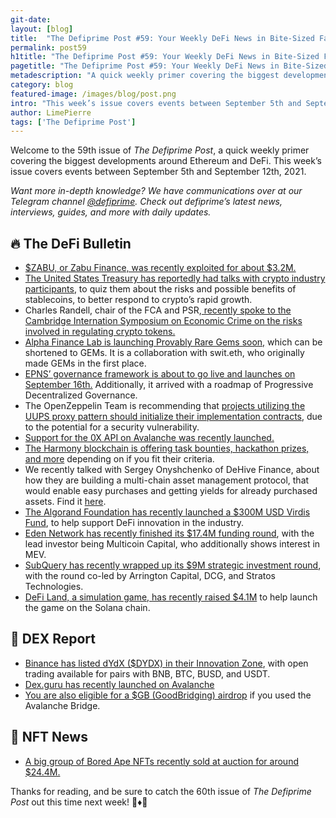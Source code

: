 ```yaml
---
git-date:
layout: [blog]
title:  "The Defiprime Post #59: Your Weekly DeFi News in Bite-Sized Fashion"
permalink: post59
h1title: "The Defiprime Post #59: Your Weekly DeFi News in Bite-Sized Fashion"
pagetitle: "The Defiprime Post #59: Your Weekly DeFi News in Bite-Sized Fashion"
metadescription: "A quick weekly primer covering the biggest developments around Ethereum and DeFi. This week’s issue covers events between September 5th and September 12th, 2021"
category: blog
featured-image: /images/blog/post.png
intro: "This week’s issue covers events between September 5th and September 12th, 2021"
author: LimePierre
tags: ['The Defiprime Post']
---
```


Welcome to the 59th issue of _The Defiprime Post_, a quick weekly primer covering the biggest developments around Ethereum and DeFi. This week’s issue covers events between September 5th and September 12th, 2021.

_Want more in-depth knowledge? We have communications over at our Telegram channel [@defiprime](https://t.me/defiprime). Check out defiprime’s latest news, interviews, guides, and more with daily updates._


## 🔥 The DeFi Bulletin

* [$ZABU, or Zabu Finance, was recently exploited for about $3.2M.](https://twitter.com/defiprime/status/1436875673193234437)
* [The United States Treasury has reportedly had talks with crypto industry participants](https://www.reuters.com/technology/exclusive-us-treasury-financial-industry-discuss-cryptocurrency-stablecoins-2021-09-10/), to quiz them about the risks and possible benefits of stablecoins, to better respond to crypto’s rapid growth.
* Charles Randell, chair of the FCA and PSR,[ recently spoke to the Cambridge Internation Symposium on Economic Crime on the risks involved in regulating crypto tokens.](https://www.fca.org.uk/news/speeches/risks-token-regulation)
* [Alpha Finance Lab is launching Provably Rare Gems soon,](https://blog.alphafinance.io/alpha-venturing-into-the-metaverse-with-provably-rare-gems/) which can be shortened to GEMs. It is a collaboration with swit.eth, who originally made GEMs in the first place.
* [EPNS’ governance framework is about to go live and launches on September 16th.](https://medium.com/ethereum-push-notification-service/epns-governance-goes-live-lets-push-for-progressive-decentralized-governance-7448b58b89b4) Additionally, it arrived with a roadmap of Progressive Decentralized Governance.
* The OpenZeppelin Team is recommending that [projects utilizing the UUPS proxy pattern should initialize their implementation contracts](https://forum.openzeppelin.com/t/security-advisory-initialize-uups-implementation-contracts/15301), due to the potential for a security vulnerability.
* [Support for the 0X API on Avalanche was recently launched.](https://blog.0x.org/0x-api-is-now-available-on-avalanche/?s=09)
* [The Harmony blockchain is offering task bounties, hackathon prizes, and more](https://open.harmony.one/300m-on-bounties-grants-daos/apply-for-grants-or-dao) depending on if you fit their criteria.
* We recently talked with Sergey Onyshchenko of DeHive Finance, about how they are building a multi-chain asset management protocol, that would enable easy purchases and getting yields for already purchased assets. Find it [here](https://defiprime.com/dehive).
* [The Algorand Foundation has recently launched a $300M USD Virdis Fund](https://algorand.foundation/news/viridis), to help support DeFi innovation in the industry.
* [Eden Network has recently finished its $17.4M funding round](https://www.theblockcrypto.com/post/116935/eden-network-priority-transaction-ethereum-funding-token-sale), with the lead investor being Multicoin Capital, who additionally shows interest in MEV.
* [SubQuery has recently wrapped up its $9M strategic investment round](https://subquery.medium.com/series-a-1abed6c1c2af), with the round co-led by Arrington Capital, DCG, and Stratos Technologies.
* [DeFi Land, a simulation game, has recently raised $4.1M](https://cointelegraph.com/news/defi-land-raises-4-1m-to-launch-decentralized-finance-game-on-solana) to help launch the game on the Solana chain.


## 💱 DEX Report

* [Binance has listed dYdX ($DYDX) in their Innovation Zone](https://www.binance.com/en/support/announcement/f932763eb4854916b8456497ccd8ff88), with open trading available for pairs with BNB, BTC, BUSD, and USDT.
* [Dex.guru has recently launched on Avalanche](https://twitter.com/dexguru/status/1435996577525481480?s=20)
* [You are also eligible for a $GB (GoodBridging) airdrop](https://dex.guru/token/0x90842eb834cfd2a1db0b1512b254a18e4d396215-avalanche) if you used the Avalanche Bridge.


## 💎 NFT News

* [ A big group of Bored Ape NFTs recently sold at auction for around $24.4M.](https://www.theverge.com/2021/9/9/22664469/bored-ape-yacht-club-sothebys-auction-amount) 

Thanks for reading, and be sure to catch the 60th issue of _The Defiprime Post_ out this time next week! 👋♦️👋